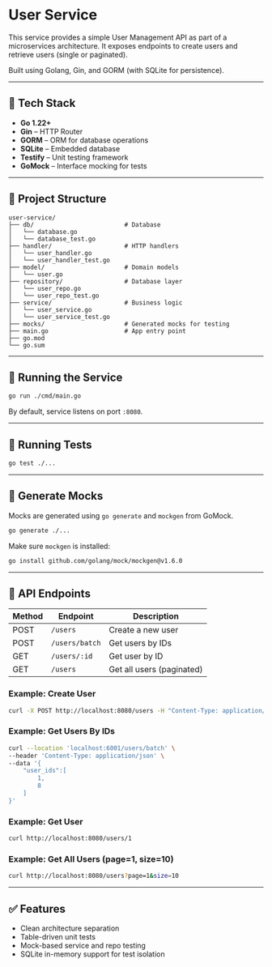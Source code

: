 # User Service

This service provides a simple User Management API as part of a microservices architecture. It exposes endpoints to create users and retrieve users (single or paginated).

Built using Golang, Gin, and GORM (with SQLite for persistence).

---

## 🔧 Tech Stack

* **Go 1.22+**
* **Gin** – HTTP Router
* **GORM** – ORM for database operations
* **SQLite** – Embedded database
* **Testify** – Unit testing framework
* **GoMock** – Interface mocking for tests

---

## 📁 Project Structure

```
user-service/
├── db/                         # Database
│   └── database.go     
│   └── database_test.go     
├── handler/                    # HTTP handlers
│   └── user_handler.go     
│   └── user_handler_test.go     
├── model/                      # Domain models
│   └── user.go             
├── repository/                 # Database layer
│   └── user_repo.go        
│   └── user_repo_test.go      
├── service/                    # Business logic
│   └── user_service.go     
│   └── user_service_test.go       
├── mocks/                      # Generated mocks for testing
├── main.go                     # App entry point
├── go.mod
└── go.sum
```

---

## 🚀 Running the Service

```bash
go run ./cmd/main.go
```

By default, service listens on port `:8080`.

---

## 🧪 Running Tests

```bash
go test ./...
```

---

## 🧰 Generate Mocks

Mocks are generated using `go generate` and `mockgen` from GoMock.

```bash
go generate ./...
```

Make sure `mockgen` is installed:

```bash
go install github.com/golang/mock/mockgen@v1.6.0
```

---

## 📌 API Endpoints

| Method | Endpoint       | Description               |
|--------|----------------|---------------------------|
| POST   | `/users`       | Create a new user         |
| POST   | `/users/batch` | Get users by IDs          |
| GET    | `/users/:id`   | Get user by ID            |
| GET    | `/users`       | Get all users (paginated) |

### Example: Create User

```bash
curl -X POST http://localhost:8080/users -H "Content-Type: application/json" -d '{"name":"John"}'
```

### Example: Get Users By IDs

```bash
curl --location 'localhost:6001/users/batch' \
--header 'Content-Type: application/json' \
--data '{
    "user_ids":[
        1,
        8
    ]
}'
```

### Example: Get User

```bash
curl http://localhost:8080/users/1
```

### Example: Get All Users (page=1, size=10)

```bash
curl http://localhost:8080/users?page=1&size=10
```

---

## ✅ Features

* Clean architecture separation
* Table-driven unit tests
* Mock-based service and repo testing
* SQLite in-memory support for test isolation